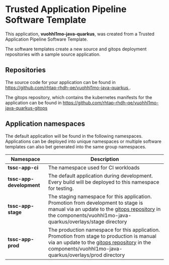 # Trusted Application Pipeline Software Template

This application, **vuohhl1mo-java-quarkus**, was created from a Trusted Application Pipeline Software Template.

The software templates create a new source and gitops deployment repositories with a sample source application. 

## Repositories

The source code for your application can be found in [https://github.com/rhtap-rhdh-qe/vuohhl1mo-java-quarkus ](https://github.com/rhtap-rhdh-qe/vuohhl1mo-java-quarkus ).
 
The gitops repository, which contains the kubernetes manifests for the application can be found in 
[https://github.com/rhtap-rhdh-qe/vuohhl1mo-java-quarkus-gitops ](https://github.com/rhtap-rhdh-qe/vuohhl1mo-java-quarkus-gitops ) 

## Application namespaces 

The default application will be found in the following namespaces. Applications can be deployed into unique namespaces or multiple software templates can also bet generated into the same group namespaces.  

|  Namespace   |  Description   |  
| -------- | -------- |
| **tssc-app-ci** | The namespace used for CI workloads |
| **tssc-app-development** | The default application during development. Every build will be deployed to this namespace for testing. |
| **tssc-app-stage** | The staging namespace for this application. Promotion from development to stage is manual via an update to the [gitops repository](https://github.com/rhtap-rhdh-qe/vuohhl1mo-java-quarkus-gitops ) in the components/vuohhl1mo-java-quarkus/overlays/stage directory |
| **tssc-app-prod** | The production namespace for this application. Promotion from stage to production is manual via an update to the [gitops repository](https://github.com/rhtap-rhdh-qe/vuohhl1mo-java-quarkus-gitops ) in the components/vuohhl1mo-java-quarkus/overlays/prod directory |